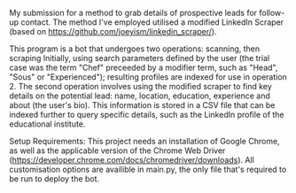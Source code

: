 My submission for a method to grab details of prospective leads for follow-up contact. 
The method I've employed utilised a modified LinkedIn Scraper (based on https://github.com/joeyism/linkedin_scraper/). 


This program is a bot that undergoes two operations: scanning, then scraping
Initially, using search parameters defined by the user (the trial case was the term "Chef" preceeded by a modifier term, such as "Head", "Sous" or "Experienced"); resulting profiles are indexed for use in operation 2.
The second operation involves using the modified scraper to find key details on the potential lead: name, location, education, experience and about (the user's bio). This information is stored in a CSV file that can be indexed further to query specific details, such as the LinkedIn profile of the educational institute.

Setup Requirements: This project needs an installation of Google Chrome, as well as the applicable version of the Chrome Web Driver (https://developer.chrome.com/docs/chromedriver/downloads).
All customisation options are availible in main.py, the only file that's required to be run to deploy the bot.
